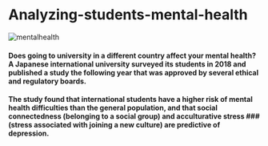 # Analyzing-students-mental-health
![mentalhealth](https://github.com/user-attachments/assets/5eac519d-221f-45a6-8f5b-e526114cc826)
#### Does going to university in a different country affect your mental health? A Japanese international university surveyed its students in 2018 and published a study the following year that was approved by several ethical and regulatory boards.

#### The study found that international students have a higher risk of mental health difficulties than the general population, and that social connectedness (belonging to a social group) and acculturative stress ###(stress associated with joining a new culture) are predictive of depression.
